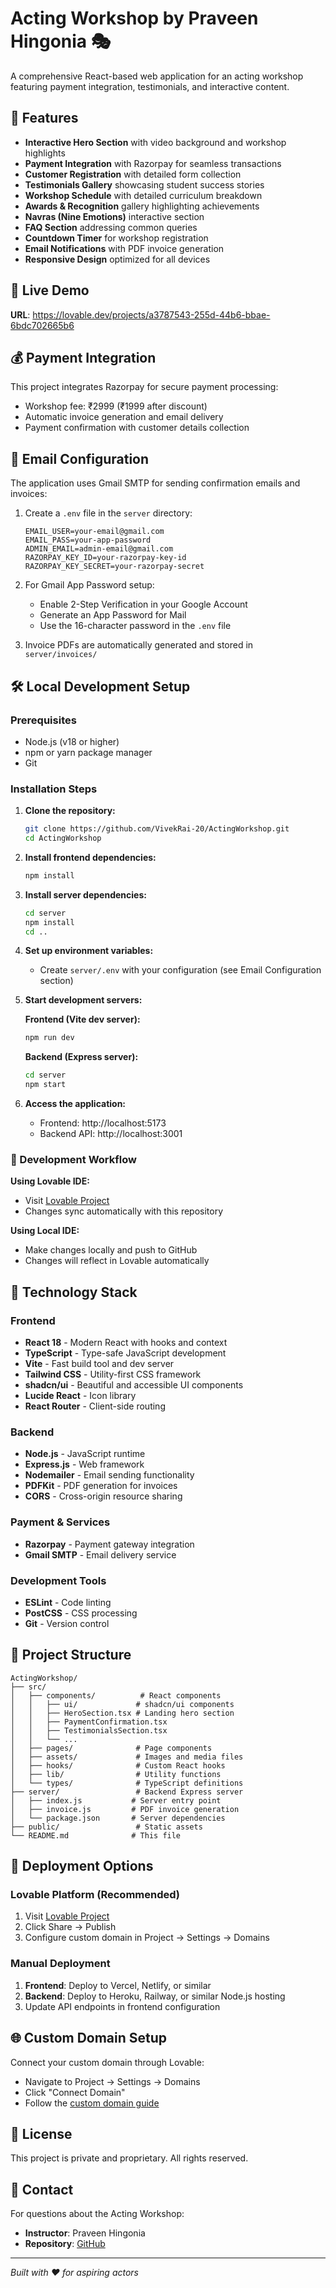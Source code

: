 # Acting Workshop by Praveen Hingonia 🎭

A comprehensive React-based web application for an acting workshop featuring payment integration, testimonials, and interactive content.

## 🌟 Features

- **Interactive Hero Section** with video background and workshop highlights
- **Payment Integration** with Razorpay for seamless transactions
- **Customer Registration** with detailed form collection
- **Testimonials Gallery** showcasing student success stories
- **Workshop Schedule** with detailed curriculum breakdown
- **Awards & Recognition** gallery highlighting achievements
- **Navras (Nine Emotions)** interactive section
- **FAQ Section** addressing common queries
- **Countdown Timer** for workshop registration
- **Email Notifications** with PDF invoice generation
- **Responsive Design** optimized for all devices

## 🚀 Live Demo

**URL**: https://lovable.dev/projects/a3787543-255d-44b6-bbae-6bdc702665b6

## 💰 Payment Integration

This project integrates Razorpay for secure payment processing:

- Workshop fee: ₹2999 (₹1999 after discount)
- Automatic invoice generation and email delivery
- Payment confirmation with customer details collection

## 📧 Email Configuration

The application uses Gmail SMTP for sending confirmation emails and invoices:

1. Create a `.env` file in the `server` directory:

   ```env
   EMAIL_USER=your-email@gmail.com
   EMAIL_PASS=your-app-password
   ADMIN_EMAIL=admin-email@gmail.com
   RAZORPAY_KEY_ID=your-razorpay-key-id
   RAZORPAY_KEY_SECRET=your-razorpay-secret
   ```

2. For Gmail App Password setup:

   - Enable 2-Step Verification in your Google Account
   - Generate an App Password for Mail
   - Use the 16-character password in the `.env` file

3. Invoice PDFs are automatically generated and stored in `server/invoices/`

## 🛠️ Local Development Setup

### Prerequisites

- Node.js (v18 or higher)
- npm or yarn package manager
- Git

### Installation Steps

1. **Clone the repository:**

   ```bash
   git clone https://github.com/VivekRai-20/ActingWorkshop.git
   cd ActingWorkshop
   ```

2. **Install frontend dependencies:**

   ```bash
   npm install
   ```

3. **Install server dependencies:**

   ```bash
   cd server
   npm install
   cd ..
   ```

4. **Set up environment variables:**

   - Create `server/.env` with your configuration (see Email Configuration section)

5. **Start development servers:**

   **Frontend (Vite dev server):**

   ```bash
   npm run dev
   ```

   **Backend (Express server):**

   ```bash
   cd server
   npm start
   ```

6. **Access the application:**
   - Frontend: http://localhost:5173
   - Backend API: http://localhost:3001

### 🔄 Development Workflow

**Using Lovable IDE:**

- Visit [Lovable Project](https://lovable.dev/projects/a3787543-255d-44b6-bbae-6bdc702665b6)
- Changes sync automatically with this repository

**Using Local IDE:**

- Make changes locally and push to GitHub
- Changes will reflect in Lovable automatically

## 🧰 Technology Stack

### Frontend

- **React 18** - Modern React with hooks and context
- **TypeScript** - Type-safe JavaScript development
- **Vite** - Fast build tool and dev server
- **Tailwind CSS** - Utility-first CSS framework
- **shadcn/ui** - Beautiful and accessible UI components
- **Lucide React** - Icon library
- **React Router** - Client-side routing

### Backend

- **Node.js** - JavaScript runtime
- **Express.js** - Web framework
- **Nodemailer** - Email sending functionality
- **PDFKit** - PDF generation for invoices
- **CORS** - Cross-origin resource sharing

### Payment & Services

- **Razorpay** - Payment gateway integration
- **Gmail SMTP** - Email delivery service

### Development Tools

- **ESLint** - Code linting
- **PostCSS** - CSS processing
- **Git** - Version control

## 📁 Project Structure

```
ActingWorkshop/
├── src/
│   ├── components/          # React components
│   │   ├── ui/             # shadcn/ui components
│   │   ├── HeroSection.tsx # Landing hero section
│   │   ├── PaymentConfirmation.tsx
│   │   ├── TestimonialsSection.tsx
│   │   └── ...
│   ├── pages/              # Page components
│   ├── assets/             # Images and media files
│   ├── hooks/              # Custom React hooks
│   ├── lib/                # Utility functions
│   └── types/              # TypeScript definitions
├── server/                 # Backend Express server
│   ├── index.js           # Server entry point
│   ├── invoice.js         # PDF invoice generation
│   └── package.json       # Server dependencies
├── public/                 # Static assets
└── README.md              # This file
```

## 🚀 Deployment Options

### Lovable Platform (Recommended)

1. Visit [Lovable Project](https://lovable.dev/projects/a3787543-255d-44b6-bbae-6bdc702665b6)
2. Click Share → Publish
3. Configure custom domain in Project → Settings → Domains

### Manual Deployment

1. **Frontend**: Deploy to Vercel, Netlify, or similar
2. **Backend**: Deploy to Heroku, Railway, or similar Node.js hosting
3. Update API endpoints in frontend configuration

## 🌐 Custom Domain Setup

Connect your custom domain through Lovable:

- Navigate to Project → Settings → Domains
- Click "Connect Domain"
- Follow the [custom domain guide](https://docs.lovable.dev/tips-tricks/custom-domain#step-by-step-guide)

## 📄 License

This project is private and proprietary. All rights reserved.

## 👥 Contact

For questions about the Acting Workshop:

- **Instructor**: Praveen Hingonia
- **Repository**: [GitHub](https://github.com/VivekRai-20/ActingWorkshop)

---

_Built with ❤️ for aspiring actors_
